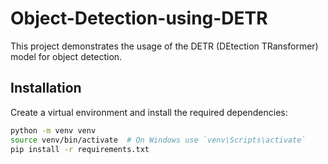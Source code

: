 # Object-Detection-using-DETR

This project demonstrates the usage of the DETR (DEtection TRansformer) model for object detection.

## Installation

Create a virtual environment and install the required dependencies:

```bash
python -m venv venv
source venv/bin/activate  # On Windows use `venv\Scripts\activate`
pip install -r requirements.txt
